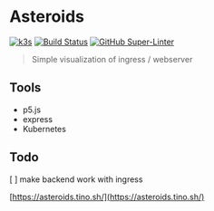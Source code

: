 # Asteroids

[![k3s](https://img.shields.io/badge/run%20on%20-Raspberry%20Pi-red)](https://github.com/tinoschroeter/k8s.homelab)
[![Build Status](https://jenkins.tino.sh/buildStatus/icon?job=asteroids%2Fmaster)](https://jenkins.tino.sh/job/asteroids/job/master/)
[![GitHub Super-Linter](https://github.com/tinoschroeter/asteroids/workflows/Lint%20Code%20Base/badge.svg)](https://github.com/tinoschroeter/asteroids/actions/workflows/linter.yml)

> Simple visualization of ingress / webserver

## Tools

* p5.js
* express
* Kubernetes

## Todo

[ ] make backend work with ingress

[https://asteroids.tino.sh/](https://asteroids.tino.sh/)

[](https://raw.githubusercontent.com/tinoschroeter/asteroids/master/docs/Screenshot.jpg)
